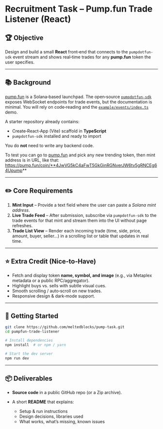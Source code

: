 # Recruitment Task – Pump.fun Trade Listener (React)

## 🏆 Objective

Design and build a small **React** front‑end that connects to the `pumpdotfun-sdk` event stream and shows real‑time trades for any **pump.fun** token the user specifies.

---

## 📚 Background

[pump.fun](https://pump.fun) is a Solana‑based launchpad. The open‑source [`pumpdotfun-sdk`](https://github.com/rckprtr/pumpdotfun-sdk) exposes WebSocket endpoints for trade events, but the documentation is minimal. You will rely on code‑reading and the [`example/events/index.ts`](https://github.com/rckprtr/pumpdotfun-sdk/blob/main/example/events/index.ts) demo.

A starter repository already contains:

* Create‑React‑App (Vite) scaffold in **TypeScript**
* `pumpdotfun-sdk` installed and ready to import

You do **not** need to write any backend code.

To test you can go to [pump.fun](https://pump.fun) and pick any new trending token, then mint address is in URL, like that: https://pump.fun/coin/**4JwVG5kC4aFwT5GkGinRGNverJW6tv5gRNCEg64Upump** 



---

## ✏️ Core Requirements

1. **Mint Input** – Provide a text field where the user can paste a *Solana mint address*.
2. **Live Trade Feed** – After submission, subscribe via `pumpdotfun-sdk` to the trade events for that mint and stream them into the UI without page refreshes.
3. **Trade List View** – Render each incoming trade (time, side, price, amount, buyer, seller…) in a scrolling list or table that updates in real time.

---

## ⭐ Extra Credit (Nice‑to‑Have)

* Fetch and display token **name, symbol, and image** (e.g., via Metaplex metadata or a public RPC/aggregator).
* Highlight buys vs. sells with subtle visual cues.
* Smooth scrolling / auto‑scroll on new trades.
* Responsive design & dark‑mode support.

---

## 🚀 Getting Started

```bash
git clone https://github.com/meltedblocks/pump-task.git
cd pumpfun‑trade‑listener

# Install dependencies
npm install  # or npm / yarn

# Start the dev server
npm run dev
```

---

## 📦 Deliverables

* **Source code** in a public GitHub repo (or a Zip archive).
* A short **README** that explains:

  * Setup & run instructions
  * Design decisions, libraries used
  * What works, what’s missing, known issues

